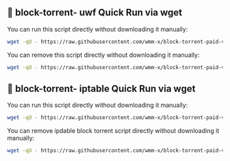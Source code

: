 ## 🔧 block-torrent- uwf Quick Run via wget

You can run this script directly without downloading it manually:

```bash
wget -qO - https://raw.githubusercontent.com/wmm-x/block-torrent-paid-v2ray/main/block-torrent-uwf.sh | sudo bash
```

You can remove this script directly without downloading it manually:

```bash
wget -qO - https://raw.githubusercontent.com/wmm-x/block-torrent-paid-v2ray/main/remove-ufw-torrent.sh | sudo bash
```

## 🔧 block-torrent- iptable Quick Run via wget

You can run this script directly without downloading it manually:

```bash
wget -qO - https://raw.githubusercontent.com/wmm-x/block-torrent-paid-v2ray/main/torrent-block.sh| sudo bash
```

You can remove ipdable block torrent script directly without downloading it manually:

```bash
wget -qO - https://raw.githubusercontent.com/wmm-x/block-torrent-paid-v2ray/main/remove-torrent-block.sh | sudo bash
```

